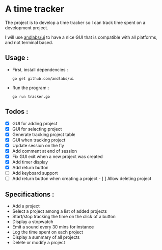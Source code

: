# A time tracker

The project is to develop a time tracker so I can track time 
spent on a development project.

I will use [andlabs/ui](https://github.com/andlabs/ui) to have
a nice GUI that is compatible with all platforms, and not terminal
based.


## Usage :

- First, install dependencies :

  `go get github.com/andlabs/ui`
- Run the program : 
 
  `go run tracker.go`



## Todos :
- [x] GUI for adding project
- [x] GUI for selecting project
- [x] Generate tracking project table
- [x] GUI when tracking project
- [x] Update session on the fly
- [x] Add comment at end of session
- [x] Fix GUI exit when a new project was created
- [x] Add timer display
- [x] Add return button
- [ ] Add keyboard support 
- [ ] Add return button when creating a project
- [ ] Allow deleting project

## Specifications :
- Add a project
- Select a project among a list of added projects
- Start/stop tracking the time on the click of a button
- Display a stopwatch
- Emit a sound every 30 mins for instance
- Log the time spent on each project
- Display a summary of all projects
- Delete or modify a project

